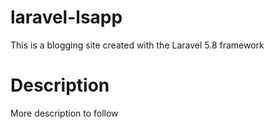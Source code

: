 # laravel-lsapp
This is a blogging site created with the Laravel 5.8 framework

# Description
More description to follow
